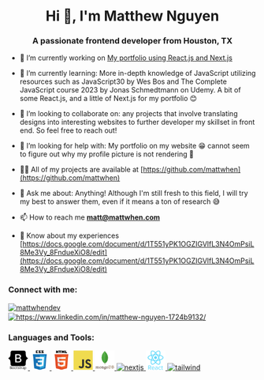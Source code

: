 <h1 align="center">Hi 👋, I'm Matthew Nguyen</h1>
<h3 align="center">A passionate frontend developer from Houston, TX</h3>

- 🔭 I’m currently working on [My portfolio using React.js and Next.js](www.mattwhen.com)

- 🌱 I’m currently learning: More in-depth knowledge of JavaScript utilizing resources such as JavaScript30 by Wes Bos and The Complete JavaScript course 2023 by Jonas Schmedtmann on Udemy. A bit of some React.js, and a little of Next.js for my portfolio 😊

- 👯 I’m looking to collaborate on: any projects that involve translating designs into interesting websites to further developer my skillset in front end. So feel free to reach out!

- 🤝 I’m looking for help with: My portfolio on my website 😁 cannot seem to figure out why my profile picture is not rendering 🧐

- 👨‍💻 All of my projects are available at [https://github.com/mattwhen](https://github.com/mattwhen)

- 💬 Ask me about: Anything! Although I'm still fresh to this field, I will try my best to answer them, even if it means a ton of research 😅

- 📫 How to reach me **matt@mattwhen.com**

- 📄 Know about my experiences [https://docs.google.com/document/d/1T551yPK1OGZIGVlfL3N4OmPsiL8Me3Vy_8FndueXiO8/edit](https://docs.google.com/document/d/1T551yPK1OGZIGVlfL3N4OmPsiL8Me3Vy_8FndueXiO8/edit)

<h3 align="left">Connect with me:</h3>
<p align="left">
<a href="https://twitter.com/mattwhendev" target="blank"><img align="center" src="https://raw.githubusercontent.com/rahuldkjain/github-profile-readme-generator/master/src/images/icons/Social/twitter.svg" alt="mattwhendev" height="30" width="40" /></a>
<a href="https://linkedin.com/in/https://www.linkedin.com/in/matthew-nguyen-1724b9132/" target="blank"><img align="center" src="https://raw.githubusercontent.com/rahuldkjain/github-profile-readme-generator/master/src/images/icons/Social/linked-in-alt.svg" alt="https://www.linkedin.com/in/matthew-nguyen-1724b9132/" height="30" width="40" /></a>
</p>

<h3 align="left">Languages and Tools:</h3>
<p align="left"> <a href="https://getbootstrap.com" target="_blank" rel="noreferrer"> <img src="https://raw.githubusercontent.com/devicons/devicon/master/icons/bootstrap/bootstrap-plain-wordmark.svg" alt="bootstrap" width="40" height="40"/> </a> <a href="https://www.w3schools.com/css/" target="_blank" rel="noreferrer"> <img src="https://raw.githubusercontent.com/devicons/devicon/master/icons/css3/css3-original-wordmark.svg" alt="css3" width="40" height="40"/> </a> <a href="https://www.w3.org/html/" target="_blank" rel="noreferrer"> <img src="https://raw.githubusercontent.com/devicons/devicon/master/icons/html5/html5-original-wordmark.svg" alt="html5" width="40" height="40"/> </a> <a href="https://developer.mozilla.org/en-US/docs/Web/JavaScript" target="_blank" rel="noreferrer"> <img src="https://raw.githubusercontent.com/devicons/devicon/master/icons/javascript/javascript-original.svg" alt="javascript" width="40" height="40"/> </a> <a href="https://www.mongodb.com/" target="_blank" rel="noreferrer"> <img src="https://raw.githubusercontent.com/devicons/devicon/master/icons/mongodb/mongodb-original-wordmark.svg" alt="mongodb" width="40" height="40"/> </a> <a href="https://nextjs.org/" target="_blank" rel="noreferrer"> <img src="https://cdn.worldvectorlogo.com/logos/nextjs-2.svg" alt="nextjs" width="40" height="40"/> </a> <a href="https://reactjs.org/" target="_blank" rel="noreferrer"> <img src="https://raw.githubusercontent.com/devicons/devicon/master/icons/react/react-original-wordmark.svg" alt="react" width="40" height="40"/> </a> <a href="https://tailwindcss.com/" target="_blank" rel="noreferrer"> <img src="https://www.vectorlogo.zone/logos/tailwindcss/tailwindcss-icon.svg" alt="tailwind" width="40" height="40"/> </a> </p>


